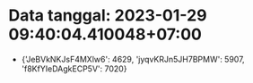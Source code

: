 # Data tanggal: 2023-01-29 09:40:04.410048+07:00

* {'JeBVkNKJsF4MXlw6': 4629, 'jyqvKRJn5JH7BPMW': 5907, 'f8KfYIeDAgkECP5V': 7020}
